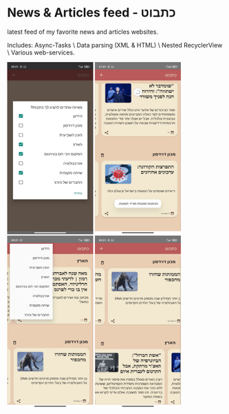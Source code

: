 # News & Articles feed - כתבוט
latest feed of my favorite news and articles websites.

Includes: Async-Tasks \ Data parsing (XML & HTML) \ Nested RecyclerView \ Various web-services.



<p float="center">
  <img src="https://raw.githubusercontent.com/Noy-Bo/articles-feed/main/readme/start_menu.jpeg" alt="alt text" width="200" height="400">
  <img src="https://raw.githubusercontent.com/Noy-Bo/articles-feed/main/readme/Catabot0.jpeg" alt="alt text" width="200" height="400">
  <img src="https://raw.githubusercontent.com/Noy-Bo/articles-feed/main/readme/menu.jpeg" alt="alt text" width="200" height="400">
  <img src="https://raw.githubusercontent.com/Noy-Bo/articles-feed/main/readme/Catabot1.jpeg" alt="alt text" width="200" height="400">
</p>
